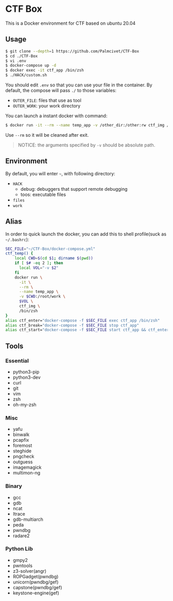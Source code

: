 # CTF Box

This is a Docker environment for CTF based on ubuntu 20.04

## Usage

```bash
$ git clone --depth=1 https://github.com/Palmcivet/CTF-Box
$ cd ./CTF-Box
$ vi .env
$ docker-compose up -d
$ docker exec -it ctf_app /bin/zsh
$ ./HACK/custom.sh
```

You should edit `.env` so that you can use your file in the container. By default, the compose will pass `./` to those variables:

- `OUTER_FILE`: files that use as tool
- `OUTER_WORK`: your work directory

You can launch a instant docker with command:

```bash
$ docker run -it --rm --name temp_app -v /other_dir:/other:rw ctf_img /bin/zsh
```

Use `--rm` so it will be cleaned after exit.

> NOTICE: the arguments specified by `-v` should be absolute path.

## Environment

By default, you will enter `~`, with following directory:

- `HACK`
    - debug: debuggers that support remote debugging
    - toos: executable files
- `files`
- `work`

## Alias

In order to quick launch the docker, you can add this to shell profile(suck as `~/.bashrc`):

```bash
SEC_FILE="~/CTF-Box/docker-compose.yml"
ctf_temp() {
    local CWD=$(cd $1; dirname $(pwd))
    if [ $# -eq 2 ]; then
      local VOL="-v $2"
    fi
    docker run \
      -it \
      --rm \
      --name temp_app \
      -v $CWD:/root/work \
      $VOL \
      ctf_img \
      /bin/zsh
}
alias ctf_enter="docker-compose -f $SEC_FILE exec ctf_app /bin/zsh"
alias ctf_break="docker-compose -f $SEC_FILE stop ctf_app"
alias ctf_start="docker-compose -f $SEC_FILE start ctf_app && ctf_enter"
```

## Tools
### Essential

- python3-pip
- python3-dev
- curl
- git
- vim
- zsh
- oh-my-zsh

### Misc

- yafu
- binwalk
- pcapfix
- foremost
- steghide
- pngcheck
- outguess
- imagemagick
- multimon-ng

### Binary

- gcc
- gdb
- ncat
- ltrace
- gdb-multiarch
- peda
- pwndbg
- radare2

### Python Lib

- gmpy2
- pwntools
- z3-solver(angr)
- ROPGadget(pwndbg)
- unicorn(pwndbg/gef)
- capstone(pwndbg/gef)
- keystone-engine(gef)

